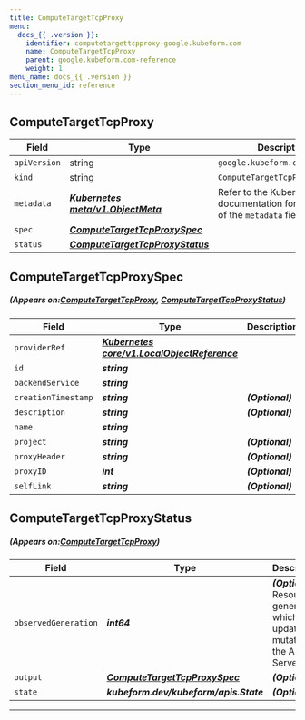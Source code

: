 ```yaml
---
title: ComputeTargetTcpProxy
menu:
  docs_{{ .version }}:
    identifier: computetargettcpproxy-google.kubeform.com
    name: ComputeTargetTcpProxy
    parent: google.kubeform.com-reference
    weight: 1
menu_name: docs_{{ .version }}
section_menu_id: reference
---
```


## ComputeTargetTcpProxy
| Field | Type | Description |
| ------ | ----- | ----------- |
| `apiVersion` | string | `google.kubeform.com/v1alpha1` |
|    `kind` | string | `ComputeTargetTcpProxy` |
| `metadata` | ***[Kubernetes meta/v1.ObjectMeta](https://kubernetes.io/docs/reference/generated/kubernetes-api/v1.13/#objectmeta-v1-meta)***|Refer to the Kubernetes API documentation for the fields of the `metadata` field.|
| `spec` | ***[ComputeTargetTcpProxySpec](#ComputeTargetTcpProxySpec)***||
| `status` | ***[ComputeTargetTcpProxyStatus](#ComputeTargetTcpProxyStatus)***||
## ComputeTargetTcpProxySpec
##### (Appears on:[ComputeTargetTcpProxy](#ComputeTargetTcpProxy), [ComputeTargetTcpProxyStatus](#ComputeTargetTcpProxyStatus))
| Field | Type | Description |
| ------ | ----- | ----------- |
| `providerRef` | ***[Kubernetes core/v1.LocalObjectReference](https://kubernetes.io/docs/reference/generated/kubernetes-api/v1.13/#localobjectreference-v1-core)***||
| `id` | ***string***||
| `backendService` | ***string***||
| `creationTimestamp` | ***string***| ***(Optional)*** |
| `description` | ***string***| ***(Optional)*** |
| `name` | ***string***||
| `project` | ***string***| ***(Optional)*** |
| `proxyHeader` | ***string***| ***(Optional)*** |
| `proxyID` | ***int***| ***(Optional)*** |
| `selfLink` | ***string***| ***(Optional)*** |
## ComputeTargetTcpProxyStatus
##### (Appears on:[ComputeTargetTcpProxy](#ComputeTargetTcpProxy))
| Field | Type | Description |
| ------ | ----- | ----------- |
| `observedGeneration` | ***int64***| ***(Optional)*** Resource generation, which is updated on mutation by the API Server.|
| `output` | ***[ComputeTargetTcpProxySpec](#ComputeTargetTcpProxySpec)***| ***(Optional)*** |
| `state` | ***kubeform.dev/kubeform/apis.State***| ***(Optional)*** |
---
